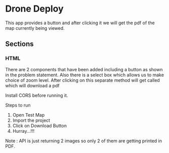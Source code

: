 # Drone Deploy 
This app provides a button and after clicking it we will get the pdf of the map currently being viewed.

## Sections

### HTML
There are 2 components that have been added including a button as shown in the problem statement. Also there is a select box which allows us to make choice of zoom level. After clicking on this separate method will get called which will download a pdf

Install CORS before running it.

Steps to run

1. Open Test Map
2. Import the project
3. Click on Download Button
4. Hurray...!!!


Note : API is just returning 2 images so only 2 of them are getting printed in PDF.
